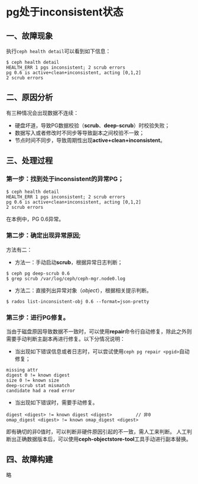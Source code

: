 # pg处于inconsistent状态

## 一、故障现象

执行`ceph health detail`可以看到如下信息：

```
$ ceph health detail
HEALTH_ERR 1 pgs inconsistent; 2 scrub errors
pg 0.6 is active+clean+inconsistent, acting [0,1,2]
2 scrub errors
```

## 二、原因分析

有三种情况会出现数据不连续：
- 硬盘坏道，导致PG数据校验（**scrub**、**deep-scrub**）时校验失败；
- 数据写入或者修改时不同步等导致副本之间校验不一致；
- 节点时间不同步，导致周期性出现**active+clean+inconsistent**。


## 三、处理过程

### 第一步：找到处于**inconsistent**的异常PG；

```
$ ceph health detail
HEALTH_ERR 1 pgs inconsistent; 2 scrub errors
pg 0.6 is active+clean+inconsistent, acting [0,1,2]
2 scrub errors
```

在本例中，PG 0.6异常。

### 第二步：确定出现异常原因;

方法有二：

- 方法一：手动启动**scrub**，根据异常日志判断；
 
```
$ ceph pg deep-scrub 0.6
$ grep scrub /var/log/ceph/ceph-mgr.node0.log
```

- 方法二：直接列出异常对象（*object*），根据相关提示判断。
 
```
$ rados list-inconsistent-obj 0.6 --format=json-pretty
```

### 第三步：进行PG修复。

当由于磁盘原因导致数据不一致时，可以使用**repair**命令行自动修复，除此之外则需要手动判断主副本再进行修复。以下分情况说明：

- 当出现如下错误信息或者日志时，可以尝试使用`ceph pg repair <pgid>`自动修复；

```
missing attr
digest 0 != known digest
size 0 != known size
deep-scrub stat mismatch
candidate had a read error
```

- 当出现如下错误时，需要手动修复。

```
digest <digest> != known digest <digest>         // 非0
omap_digest <digest> != known omap_digest <digest>
```

即有确切的非0值时，可以判断非硬件原因引起的不一致，需人工来判断。
人工判断出正确数据版本后，可以使用**ceph-objectstore-tool**工具手动进行副本替换。


## 四、故障构建
略

